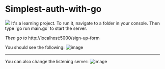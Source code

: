 # Simplest-auth-with-go
<img src="https://img.shields.io/github/watchers/DanilKl4/Simplest-auth-with-go?style=social"/>
It's a learning project. To run it, navigate to a folder in your console. 
Then type 
`go run main.go` 
to start the server.
 
*Then go to* http://localhost:5000/sign-up-form

You should see the following:
![image](https://user-images.githubusercontent.com/72443284/158067597-26f597e2-206e-464e-9d08-cb4d3552c4fe.png)
***
You can also change the listening server:
![image](https://user-images.githubusercontent.com/72443284/158067658-7c6ef3e3-2a1c-4221-ad24-71d9119341a6.png)

